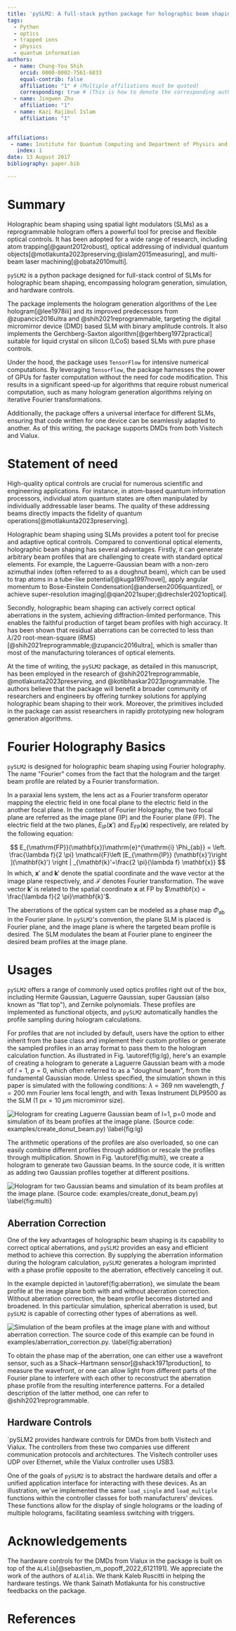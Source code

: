 ```yaml
---
title: 'pySLM2: A full-stack python package for holographic beam shaping'
tags:
  - Python
  - optics
  - trapped ions
  - physics
  - quantum information
authors:
  - name: Chung-You Shih
    orcid: 0000-0002-7561-6833
    equal-contrib: false
    affiliation: "1" # (Multiple affiliations must be quoted)
    corresponding: true # (This is how to denote the corresponding author)
  - name: Jingwen Zhu
    affiliation: "1"
  - name: Kazi Rajibul Islam
    affiliation: "1"
    

affiliations:
 - name: Institute for Quantum Computing and Department of Physics and Astronomy, University of Waterloo, 200 University Ave. West, Waterloo, Ontario N2L 3G1, Canada
   index: 1
date: 13 August 2017
bibliography: paper.bib

---
```


# Summary
Holographic beam shaping using spatial light modulators (SLMs) as a reprogrammable hologram offers a powerful tool for precise and flexible optical controls. It has been adopted for a wide range of research, including atom trapping[@gaunt2012robust], optical addressing of individual quantum objects[@motlakunta2023preserving;@islam2015measuring], and multi-beam laser machining[@obata2010multi].

`pySLM2` is a python package designed for full-stack control of SLMs for holographic beam shaping, encompassing hologram generation, simulation, and hardware controls.

The package implements the hologram generation algorithms of the Lee hologram[@lee1978iii] and its improved predecessors from @zupancic2016ultra and @shih2021reprogrammable, targeting the digital micromirror device (DMD) based SLM with binary amplitude controls. It also implements the Gerchberg-Saxton algorithm[@gerhberg1972practical] suitable for liquid crystal on silicon (LCoS) based SLMs with pure phase controls.

Under the hood, the package uses `TensorFlow` for intensive numerical computations. By leveraging `TensorFlow`, the package harnesses the power of GPUs for faster computation without the need for code modification. This results in a significant speed-up for algorithms that require robust numerical computation, such as many hologram generation algorithms relying on iterative Fourier transformations.

Additionally, the package offers a universal interface for different SLMs, ensuring that code written for one device can be seamlessly adapted to another. As of this writing, the package supports DMDs from both Visitech and Vialux.

# Statement of need
High-quality optical controls are crucial for numerous scientific and engineering applications. For instance, in atom-based quantum information processors, individual atom quantum states are often manipulated by individually addressable laser beams. The quality of these addressing beams directly impacts the fidelity of quantum operations[@motlakunta2023preserving].

Holographic beam shaping using SLMs provides a potent tool for precise and adaptive optical controls. Compared to conventional optical elements, holographic beam shaping has several advantages. Firstly, it can generate arbitrary beam profiles that are challenging to create with standard optical elements. For example, the Laguerre-Gaussian beam with a non-zero azimuthal index (often referred to as a doughnut beam), which can be used to trap atoms in a tube-like potential[@kuga1997novel], apply angular momentum to Bose-Einstein Condensation[@andersen2006quantized], or achieve super-resolution imaging[@qian2021super;@drechsler2021optical].

Secondly, holographic beam shaping can actively correct optical aberrations in the system, achieving diffraction-limited performance. This enables the faithful production of target beam profiles with high accuracy. It has been shown that residual aberrations can be corrected to less than $\lambda/20$ root-mean-square (RMS)[@shih2021reprogrammable;@zupancic2016ultra], which is smaller than most of the manufacturing tolerances of optical elements.

At the time of writing, the `pySLM2` package, as detailed in this manuscript, has been employed in the research of @shih2021reprogrammable, @motlakunta2023preserving, and @kotibhaskar2023programmable. The authors believe that the package will benefit a broader community of researchers and engineers by offering turnkey solutions for applying holographic beam shaping to their work. Moreover, the primitives included in the package can assist researchers in rapidly prototyping new hologram generation algorithms.


# Fourier Holography Basics

`pySLM2` is designed for holographic beam shaping using Fourier holography. The name "Fourier" comes from the fact that the hologram and the target beam profile are related by a Fourier transformation.

 In a paraxial lens system, the lens act as a Fourier transform operator mapping the electric field in one focal plane to the electric field in the another focal plane. In the context of Fourier Holography, the two focal plane are referred as the image plane (IP) and the Fourier plane (FP). The electric field at the two planes, $E_{\mathrm{IP}}(\mathbf{x}')$ and $E_{\mathrm{FP}}(\mathbf{x})$ respectively, are related by the following equation:

$$
E_{\mathrm{FP}}(\mathbf{x})\mathrm{e}^{\mathrm{i} \Phi_{ab}} = \left. \frac{\lambda f}{2 \pi}  \mathcal{F}\left [E_{\mathrm{IP}} (\mathbf{x}')\right ](\mathbf{k}') \right | _{\mathbf{k}'=\frac{2 \pi}{\lambda f} \mathbf{x}}
$$
In which, $\mathbf{x}'$ and $\mathbf{k}'$ denote the spatial coordinate and the wave vector at the image plane respectively, and $\mathcal{F}$ denotes Fourier transformation. 
The wave vector $\mathbf{k}'$ is related to the spatial coordinate $\mathbf{x}$ at FP by $\mathbf{x} = \frac{\lambda f}{2 \pi}\mathbf{k}'$. 

The aberrations of the optical system can be modeled as a phase map $\Phi_{\mathrm{ab}}$ in the Fourier plane. In `pySLM2`'s convention, the plane SLM is placed is Fourier plane, and the image plane is where the targeted beam profile is desired. The SLM modulates the beam at Fourier plane to engineer the desired beam profiles at the image plane.

# Usages
`pySLM2` offers a range of commonly used optics profiles right out of the box, including Hermite Gaussian, Laguerre Gaussian, super Gaussian (also known as "flat top"), and Zernike polynomials. These profiles are implemented as functional objects, and `pySLM2` automatically handles the profile sampling during hologram calculations.

For profiles that are not included by default, users have the option to either inherit from the base class and implement their custom profiles or generate the sampled profiles in an array format to pass them to the hologram calculation function. As illustrated in Fig. \autoref{fig:lg}, here's an example of creating a hologram to generate a Laguerre Gaussian beam with a mode of $l=1$, $p=0$, which often referred to as a "doughnut beam", from the fundamental Gaussian mode. Unless specified, the simulation shown in this paper is simulated with the following conditions: $\lambda=369~\mathrm{nm}$ wavelength, $f=200~\mathrm{mm}$ Fourier lens focal length, and with Texas Instrument DLP9500 as the SLM ($1~\mathrm{px} = 10~\mu \mathrm{m}$ micromirror size).

![Hologram for creating Laguerre Gaussian beam of $l=1$, $p=0$ mode and simulation of its beam profiles at the image plane. (Source code: `examples/create_donut_beam.py`) \label{fig:lg}](lg.png)

The arithmetic operations of the profiles are also overloaded, so one can easily combine different profiles through addition or rescale the profiles through multiplication. Shown in Fig. \autoref{fig:multi}, we create a hologram to generate two Gaussian beams. In the source code, it is written as adding two Gaussian profiles together at different positions.

![Hologram for two Gaussian beams and simulation of its beam profiles at the image plane. (Source code: `examples/create_donut_beam.py)` \label{fig:multi}](multi.png)


## Aberration Correction
One of the key advantages of holographic beam shaping is its capability to correct optical aberrations, and `pySLM2` provides an easy and efficient method to achieve this correction. By supplying the aberration information during the hologram calculation, `pySLM2` generates a hologram imprinted with a phase profile opposite to the aberration, effectively canceling it out.

In the example depicted in \autoref{fig:aberration}, we simulate the beam profile at the image plane both with and without aberration correction. Without aberration correction, the beam profile becomes distorted and broadened. In this particular simulation, spherical aberration is used, but `pySLM2` is capable of correcting other types of aberrations as well.


![Simulation of the beam profiles at the image plane with and without aberration correction. The source code of this example can be found in `examples/aberration_correction.py`. \label{fig:aberration}](aberration_correction.png)

To obtain the phase map of the aberration, one can either use a wavefront sensor, such as a Shack–Hartmann sensor[@shack1971production], to measure the wavefront, or one can allow light from different parts of the Fourier plane to interfere with each other to reconstruct the aberration phase profile from the resulting interference patterns. For a detailed description of the latter method, one can refer to @shih2021reprogrammable.

## Hardware Controls
`pySLM2 provides hardware controls for DMDs from both Visitech and Vialux. The controllers from these two companies use different communication protocols and architectures. The Visitech controller uses UDP over Ethernet, while the Vialux controller uses USB3.

One of the goals of `pySLM2` is to abstract the hardware details and offer a unified application interface for interacting with these devices. As an illustration, we've implemented the same `load_single` and `load_multiple` functions within the controller classes for both manufacturers' devices. These functions allow for the display of single holograms or the loading of multiple holograms, facilitating seamless switching with triggers.


<!-- 
# Usage -->

<!-- 
# Mathematics

Single dollars ($) are required for inline mathematics e.g. $f(x) = e^{\pi/x}$

Double dollars make self-standing equations:

$$\Theta(x) = \left\{\begin{array}{l}
0\textrm{ if } x < 0\cr
1\textrm{ else}
\end{array}\right.$$

You can also use plain \LaTeX for equations
\begin{equation}\label{eq:fourier}
\hat f(\omega) = \int_{-\infty}^{\infty} f(x) e^{i\omega x} dx
\end{equation}
and refer to \autoref{eq:fourier} from text.

# Citations

Citations to entries in paper.bib should be in
[rMarkdown](http://rmarkdown.rstudio.com/authoring_bibliographies_and_citations.html)
format.

If you want to cite a software repository URL (e.g. something on GitHub without a preferred
citation) then you can do it with the example BibTeX entry below for @fidgit.

For a quick reference, the following citation commands can be used:
- `@author:2001`  ->  "Author et al. (2001)"
- `[@author:2001]` -> "(Author et al., 2001)"
- `[@author1:2001; @author2:2001]` -> "(Author1 et al., 2001; Author2 et al., 2002)"

# Figures

Figures can be included like this:
![Caption for example figure.\label{fig:example}](figure.png)
and referenced from text using \autoref{fig:example}.

Figure sizes can be customized by adding an optional second parameter:
![Caption for example figure.](figure.png){ width=20% } -->

# Acknowledgements

The hardware controls for the DMDs from Vialux in the package is built on top of the `AL4lib`[@sebastien_m_popoff_2022_6121191]. We appreciate the work of the authors of `AL4lib`. We thank Kaleb Ruscitti in helping the hardware testings. We thank Sainath Motlakunta for his constructive feedbacks on the package.

<!-- We acknowledge contributions from Brigitta Sipocz, Syrtis Major, and Semyeong
Oh, and support from Kathryn Johnston during the genesis of this project. -->

# References